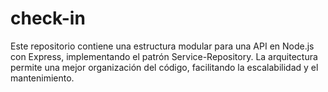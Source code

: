 # check-in
Este repositorio contiene una estructura modular para una API en Node.js con Express, implementando el patrón Service-Repository. La arquitectura permite una mejor organización del código, facilitando la escalabilidad y el mantenimiento.
